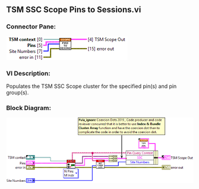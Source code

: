 ## **TSM SSC Scope Pins to Sessions.vi**
### Connector Pane:
![alt text](/docs/images/Instrument%20Control/Scope/Pin%20Map/TSM%20SSC%20Scope%20Pins%20to%20Sessions.vic.png "TSM SSC Scope Pins to Sessions.vi connector pane")

### VI Description:
Populates the TSM SSC Scope cluster for the specified pin(s) and pin group(s).

### Block Diagram:
![alt text](/docs/images/Instrument%20Control/Scope/Pin%20Map/TSM%20SSC%20Scope%20Pins%20to%20Sessions.vid.png "TSM SSC Scope Pins to Sessions.vi block diagram")

